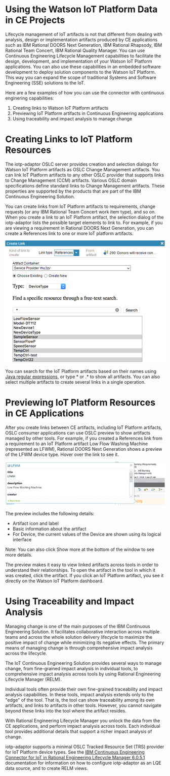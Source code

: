 # Using the Watson IoT Platform Data in CE Projects

Lifecycle management of IoT artifacts is not that different from dealing with analysis, design or implementation artifacts produced by CE applications such as IBM Rational DOORS Next Generation, IBM Rational Rhapsody, IBM Rational Team Concert, IBM Rational Quality Manager. You can use Continuous Engineering Lifecycle Management capabilities to facilitate the design, development, and implementation of your Watson IoT Platform applications. You can also use these capabilities in an embedded software development to deploy solution components to the Watson IoT Platform. This way you can expand the scope of traditional Systems and Software Engineering (SSE) solutions to the IoT.

Here are a few examples of how you can use the connector with continuous enginering capabilities:

1. Creating links to Watson IoT Platform artifacts
1. Previewing IoT Platform artifacts in Continuous Engineering applications
1. Using traceability and impact analysis to manage change

# Creating Links to IoT Platform Resources

The iotp-adaptor OSLC server provides creation and selection dialogs for Watson IoT Platform artifacts as OSLC Change Management artifacts. You can link IoT Platform artifacts to any other OSLC provider that supports links to Change Management (CCM) artifacts. Various OSLC domain specifications define standard links to Change Management artifacts. These properties are supported by the products that are part of the IBM Continuous Engineering Solution.

You can create links from IoT Platform artifacts to requirements, change requests (or any IBM Rational Team Concert work item type), and so on. When you create a link to an IoT Platform artifact, the selection dialog of the iotp-adaptor lists the possible target elements to link to. For example, if you are viewing a requirement in Rational DOORS Next Generation, you can create a References link to one or more IoT platform artifacts.

![Create Requirement Link](images/link-requirement.png "Create Requirement Link")

You can search for the IoT Platform artifacts based on their names using [Java regular expressions](https://www.tutorialspoint.com/java/java_regular_expressions.htm), or type * or .* to show all artifacts. You can also select multiple artifacts to create several links in a single operation.

# Previewing IoT Platform Resources in CE Applications

After you create links between CE artifacts, including IoT Platform artifacts, OSLC consumer applications can use OSLC preview to show artifacts managed by other tools. For example, if you created a References link from a requirement to an IoT Platform artifact Low Flow Washing Machine (represented as LFWM), Rational DOORS Next Generation shows a preview of the LFWM device type. Hover over the link to see it. 

![LFWM Resource Preview](images/preview-in-dng.png "LFWM Resource Preview")

The preview includes the following details:

* Artifact icon and label
* Basic information about the artifact
* For Device, the current values of the Device are shown using its logical interface

Note: You can also click Show more at the bottom of the window to see more details.

The preview makes it easy to view linked artifacts across tools in order to understand their relationships. To open the artifact in the tool in which it was created, click the artifact. If you click an IoT Platform artifact, you see it directly on the Watson IoT Platform dashboard.

# Using Traceability and Impact Analysis

Managing change is one of the main purposes of the IBM Continuous Engineering Solution. It facilitates collaborative interaction across multiple teams and across the whole solution delivery lifecycle to maximize the positive impact of change while minimizing its negative effects. The primary means of managing change is through comprehensive impact analysis across the lifecycle.

The IoT Continuous Engineering Solution provides several ways to manage change, from fine-grained impact analysis in individual tools, to comprehensive impact analysis across tools by using Rational Engineering Lifecycle Manager (RELM).

Individual tools often provide their own fine-grained traceability and impact analysis capabilities. In these tools, impact analysis extends only to the "edge" of the tool. That is, the tool can show traceability among its own artifacts, and links to artifacts in other tools. However, you cannot navigate beyond these links into the tool where the artifact resides. 

With Rational Engineering Lifecycle Manager you unlock the data from the CE applications, and perform impact analysis across tools. Each individual tool provides additional details that support a richer impact analysis of change.

iotp-adaptor supports a minimal OSLC Tracked Resource Set (TRS) provider for IoT Platform device types. See the [IBM Continuous Engineering Connector for IoT in Rational Engineering Lifecycle Manager 6.0.5.1](https://jazz.net/downloads/ce4iot-connector/releases/6.0.5.1?p=userGuide) documentation for information on how to configure iotp-adaptor as an LQE data source, and to create RELM views. 
